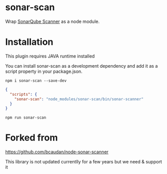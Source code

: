sonar-scan
==================

Wrap [SonarQube Scanner](https://docs.sonarqube.org/display/SCAN/Analyzing+with+SonarQube+Scanner) as a node module.

# Installation

This plugin requires JAVA runtime installed

You can install sonar-scan as a development dependency and add it as a script property in your package.json.

```shell
npm i sonar-scan --save-dev
```     

```json
{
  "scripts": {
    "sonar-scan": "node_modules/sonar-scan/bin/sonar-scanner"
  }
}
```

```shell
npm run sonar-scan
```     
# Forked from

https://github.com/bcaudan/node-sonar-scanner

This library is not updated currentlly for a few years but we need & support it
